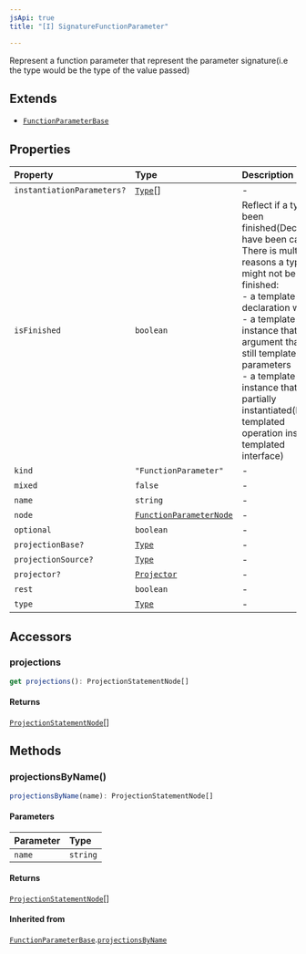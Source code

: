 ```yaml
---
jsApi: true
title: "[I] SignatureFunctionParameter"

---
```

Represent a function parameter that represent the parameter signature(i.e the type would be the type of the value passed)

## Extends

- [`FunctionParameterBase`](FunctionParameterBase.md)

## Properties

| Property | Type | Description | Inherited from |
| :------ | :------ | :------ | :------ |
| `instantiationParameters?` | [`Type`](../type-aliases/Type.md)[] | - | [`FunctionParameterBase`](FunctionParameterBase.md).`instantiationParameters` |
| `isFinished` | `boolean` | Reflect if a type has been finished(Decorators have been called).<br />There is multiple reasons a type might not be finished:<br />- a template declaration will not<br />- a template instance that argument that are still template parameters<br />- a template instance that is only partially instantiated(like a templated operation inside a templated interface) | [`FunctionParameterBase`](FunctionParameterBase.md).`isFinished` |
| `kind` | `"FunctionParameter"` | - | [`FunctionParameterBase`](FunctionParameterBase.md).`kind` |
| `mixed` | `false` | - | - |
| `name` | `string` | - | [`FunctionParameterBase`](FunctionParameterBase.md).`name` |
| `node` | [`FunctionParameterNode`](FunctionParameterNode.md) | - | [`FunctionParameterBase`](FunctionParameterBase.md).`node` |
| `optional` | `boolean` | - | [`FunctionParameterBase`](FunctionParameterBase.md).`optional` |
| `projectionBase?` | [`Type`](../type-aliases/Type.md) | - | [`FunctionParameterBase`](FunctionParameterBase.md).`projectionBase` |
| `projectionSource?` | [`Type`](../type-aliases/Type.md) | - | [`FunctionParameterBase`](FunctionParameterBase.md).`projectionSource` |
| `projector?` | [`Projector`](Projector.md) | - | [`FunctionParameterBase`](FunctionParameterBase.md).`projector` |
| `rest` | `boolean` | - | [`FunctionParameterBase`](FunctionParameterBase.md).`rest` |
| `type` | [`Type`](../type-aliases/Type.md) | - | - |

## Accessors

### projections

```ts
get projections(): ProjectionStatementNode[]
```

#### Returns

[`ProjectionStatementNode`](ProjectionStatementNode.md)[]

## Methods

### projectionsByName()

```ts
projectionsByName(name): ProjectionStatementNode[]
```

#### Parameters

| Parameter | Type |
| :------ | :------ |
| `name` | `string` |

#### Returns

[`ProjectionStatementNode`](ProjectionStatementNode.md)[]

#### Inherited from

[`FunctionParameterBase`](FunctionParameterBase.md).[`projectionsByName`](FunctionParameterBase.md#projectionsbyname)

